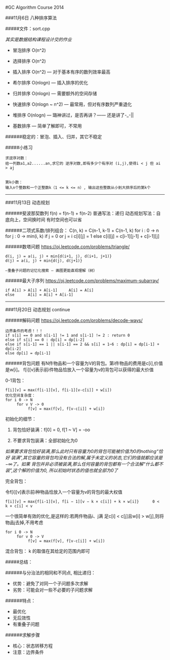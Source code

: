 #GC Algorithm Course 2014

###11月6日 八种排序算法

#####文件：sort.cpp 

*其实是数据结构课程设计交的作业*

* 冒泡排序 O(n^2)
* 选择排序 O(n^2)

* 插入排序 O(n^2) — 对于基本有序的数列效率最高
* 希尔排序 O(nlogn) — 插入排序的优化

* 归并排序 O(nlogn) — 需要额外的空间存储
* 快速排序 O(nlogn ~ n^2) — 最常用，但对有序数列严重退化

* 堆排序 O(nlogn) — 璐神讲过，是否再讲？—— 还是讲了-_-||

* 基数排序 — 简单了解即可，不常用

######稳定的：冒泡、插入、归并，其它不稳定

#####小练习

	求逆序对数：
	给一列数a1,a2......an,求它的 逆序对数,即有多少个有序对 (i,j),使得i < j 但 ai > aj


	第k小数：
	输入n个整数和一个正整数k（1 <= k <= n）, 输出这些整数从小到大排序后的第k个 


---
###11月13日 动态规划

######斐波那契数列
	f(n) = f(n-1) + f(n-2)
	普通写法：递归
	动态规划写法：自底向上，空间换时间
	有时空间也可以省

######二项式系数/排列组合： C(n, k) = C(n-1, k-1) + C(n-1, k)
	for i : 0 -> n
     	for j : 0 -> min(i, k)
         	 if j = 0 or j = i
            	   c[i][j] = 1
          	else c[i][j] = c[i-1][j-1] + c[i-1][j]

######数塔问题 
<https://oj.leetcode.com/problems/triangle/>
	
	d(i, j) = a(i, j) + min{d(i+1, j), d(i+1, j+1)}
	d(j) = a(i, j) + min{d(j), d(j+1)}

	—重叠子问题的记忆化搜索 — 画图更能直观理解（树）


######最大子序列
<https://oj.leetcode.com/problems/maximum-subarray/>

	if A[i] > A[i] + A[i-1]     A[i] = A[i]
	else      A[i] = A[i] + A[i-1]

---
###11月20日 动态规划 continue

######解码问题
<https://oj.leetcode.com/problems/decode-ways/>

	边界条件的考虑！！！
	if s[i] == 0 and s[i-1] != 1 and s[i-1] != 2 : return 0
	else if s[i] == 0 : dp[i] = dp[i-2]
	else if s[i-1] == 1 || s[i-1] == 2 && s[i] = 1~6 : dp[i] = dp[i-1] + dp[i-2]
	else dp[i] = dp[i-1]

######背包问题
有N件物品和一个容量为V的背包。第i件物品的费用是c[i],价值是w[i]。
f[i][v]表示前i件物品恰放入一个容量为v的背包可以获得的最大价值

0-1背包：
	
	f[i][v] = max(f[i-1][v], f[i-1][v-c[i]] + w[i])
	优化空间复杂度：
	for i 0 -> N
    	 for v V -> 0
        	  f[v] = max(f[v], f[v-c[i]] + w[i])

初始化的细节：

1. 背包恰好装满：f[0] = 0, f[1 ~ V] = -oo

2. 不要求背包装满：全部初始化为0

*如果要求背包恰好装满,那么此时只有容量为0的背包可能被价值为0的nothing“恰好 装满”,其它容量的背包均没有合法的解,属于未定义的状态,它们的值就都应该是−∞了。如果 背包并非必须被装满,那么任何容量的背包都有一个合法解“什么都不装”,这个解的价值为0, 所以初始时状态的值也就全部为0了*

完全背包：

令f[i][v]表示前i种物品恰放入一个容量为v的背包的最大权值
	
	f[i][v] = max{f[i-1][v], f[i − 1][v − k × c[i]] + k × w[i]}      0 <  k × c[i] < v
	
一个很简单有效的优化,是这样的:若两件物品i、j满 足c[i] < c[j]且w[i] > w[j],则将物品j去掉,不用考虑
	
	for i 0 -> N
    	 for v 0 -> V
        	  f[v] = max(f[v], f[v-c[i]] + w[i])

混合背包：
k 的取值在其给定的范围内即可


#####总结：

######与分治法的相同和不同点, 相比递归：
* 优势：避免了对同一个子问题多次求解
* 劣势：可能会对一些不必要的子问题求解

######特点：
* 最优化
* 无后效性
* 有重叠子问题

######求解步骤
* 核心：状态转移方程
* 注意：边界条件



